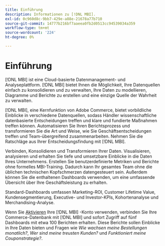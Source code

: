 ```yaml
---
title: Einführung
description: Informationen zu [!DNL MBI].
exl-id: 0c960d8c-9bb7-429e-a88e-21678a77b710
source-git-commit: 14777b216bf7aaeea0fb2d0513cc94539034a359
workflow-type: tm+mt
source-wordcount: '224'
ht-degree: 0%

---
```


# Einführung

[!DNL MBI] ist eine Cloud-basierte Datenmanagement- und Analyseplattform. [!DNL MBI] bietet Ihnen die Möglichkeit, Ihre Datenquellen einfach zu konsolidieren und zu verwalten, Ihre Daten zu modellieren, Diagramme und Berichte zu erstellen und eine einzige Quelle der Wahrheit zu verwalten.

[!DNL MBI], eine Kernfunktion von Adobe Commerce, bietet vorbildliche Einblicke in verschiedene Datenquellen, sodass Händler wissenschaftliche datenbasierte Entscheidungen treffen und klare und fundierte Maßnahmen treffen können. Automatisieren Sie Ihren Berichtsprozess und transformieren Sie die Art und Weise, wie Sie Geschäftsentscheidungen treffen und Team-übergreifend zusammenarbeiten. Nehmen Sie die Ratschläge aus Ihrer Entscheidungsfindung mit [!DNL MBI].

Verbinden, Konsolidieren und Transformieren Ihrer Daten. Visualisieren, analysieren und erhalten Sie tiefe und umsetzbare Einblicke in die Daten Ihres Unternehmens. Erstellen Sie benutzerdefinierte Metriken und Berichte ohne formelles MBI-Training. Dadurch kann Ihr gesamtes Team ohne die üblichen technischen Kopfschmerzen datengesteuert sein. Außerdem können Sie die enthaltenen Dashboards verwenden, um eine umfassende Übersicht über Ihre Geschäftsleistung zu erhalten.

Standard-Dashboards umfassen Marketing-ROI, Customer Lifetime Value, Kundensegmentierung, Executive- und Investor-KPIs, Kohortenanalyse und Merchandising-Analyse.

Wenn Sie [Aktivieren](../getting-started/onpremise-activation.md) Ihre [!DNL MBI] -Konto verwenden, verbinden Sie Ihre Commerce-Datenbank mit [!DNL MBI] und sofort Zugriff auf fünf Dashboards mit etwa 100 Berichten erhalten. Diese Berichte sollen Einblicke in Ihre Daten bieten und Fragen wie *Wie wachsen meine Bestellungen monatlich?*, *Wer sind meine treusten Kunden?* und *Funktioniert meine Couponstrategie?*.
